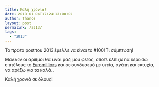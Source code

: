 ```yaml
---
title: Καλή χρόνια!
date: 2013-01-04T17:24:13+00:00
author: Thanos
layout: post
permalink: /2013/
tags:
  - "2013"
---
```

Το πρώτο post του 2013 έμελλε να είναι το #100! Τι σύμπτωση!

Μάλλον οι αριθμοί θα είναι μαζί μου φέτος, οπότε ελπίζω nα κερδίσω επιτέλους το [Euromillions](http://www.euro-millions.gr "Euromillions") και σε συνδυασμό με υγεία, αγάπη και ευτυχία, να αράξω για τα καλά&#8230;

Καλή χρονιά σε όλους!